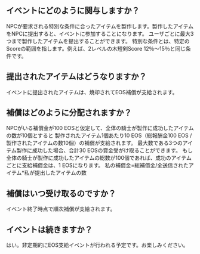 ## イベントにどのように関与しますか？
NPCが要求される特別な条件に合ったアイテムを製作します。製作したアイテムをNPCに提出すると、イベントに参加することになります。
ユーザごとに最大3つまで製作したアイテムを提出することができます。
特別な条件とは、特定のScoreの範囲を指します。例えば、2レベルの木短剣Score 12％〜15％と同じ条件です。

## 提出されたアイテムはどうなりますか？
イベントに提出されたアイテムは、焼却されてEOS補償が支給されます。

## 補償はどのように分配されますか？
NPCがいる補償金が100 EOSと仮定して、全体の騎士が製作に成功したアイテムの数が10個とすると
製作されたアイテム1個あたり10 EOS（総報酬金100 EOS /製作されたアイテムの数10個）の補償が支給されます。
最大数である3つのアイテム製作に成功した場合、合計30 EOSの賞金受がけ取ることができます。
もし全体の騎士が製作に成功したアイテムの総数が100個であれば、成功のアイテムごとに支給補償金は、1 EOSになります。
私の補償金=総補償金/全送信されたアイテム*私が提出したアイテムの数

## 補償はいつ受け取るのですか？
イベント終了時点で順次補償が支給されます。

## イベントは続きますか？
はい。非定期的にEOS支給イベントが行われる予定です。お楽しみください。
